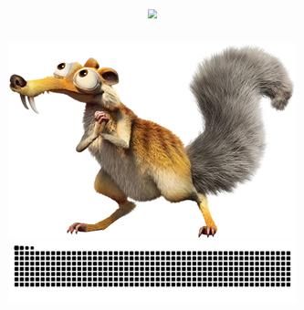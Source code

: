 <div align="center">
  <img src="https://readme-typing-svg.demolab.com?font=Fira+Code&pause=1000&width=435&lines=+Ola!+Eu+sou+o+Andr%C3%A9+Alvino%F0%9F%91%8B" style="font-size:50px;">
</div>

#

<img src="https://github.com/euandr/euandr/blob/main/Scrat_29.webp" alt="Texto Alternativo">

<picture align="center">
  <source media="(prefers-color-scheme: dark)" srcset="https://raw.githubusercontent.com/euandr/euandr/output/github-contribution-grid-snake-dark.svg">
  <source media="(prefers-color-scheme: light)" srcset="https://raw.githubusercontent.com/euandr/euandr/output/github-contribution-grid-snake-dark.svg">
  <img align="center" alt="github contribution grid snake animation" src="https://raw.githubusercontent.com/euandr/euandr/output/github-contribution-grid-snake.svg">
</picture>
